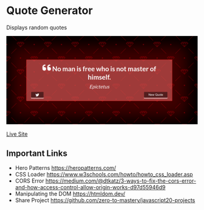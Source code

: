 # Quote Generator

Displays random quotes

![Quote Generator Preview](preview.png)

[Live Site](https://overdrivemachines.github.io/quote-generator/)

## Important Links

- Hero Patterns https://heropatterns.com/
- CSS Loader https://www.w3schools.com/howto/howto_css_loader.asp
- CORS Error https://medium.com/@dtkatz/3-ways-to-fix-the-cors-error-and-how-access-control-allow-origin-works-d97d55946d9
- Manipulating the DOM https://htmldom.dev/
- Share Project https://github.com/zero-to-mastery/javascript20-projects
